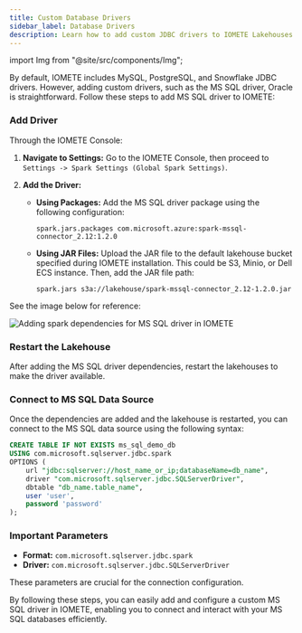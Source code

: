 ```yaml
---
title: Custom Database Drivers
sidebar_label: Database Drivers
description: Learn how to add custom JDBC drivers to IOMETE Lakehouses.
---
```


import Img from "@site/src/components/Img";

By default, IOMETE includes MySQL, PostgreSQL, and Snowflake JDBC drivers. However, adding custom drivers, such as the MS SQL driver, Oracle is straightforward. Follow these steps to add MS SQL driver to IOMETE:

### Add Driver

Through the IOMETE Console:  
1. **Navigate to Settings:**
   Go to the IOMETE Console, then proceed to `Settings -> Spark Settings (Global Spark Settings)`.

2. **Add the Driver:**
   - **Using Packages:**
     Add the MS SQL driver package using the following configuration:
     ```
     spark.jars.packages com.microsoft.azure:spark-mssql-connector_2.12:1.2.0
     ```
   - **Using JAR Files:**
     Upload the JAR file to the default lakehouse bucket specified during IOMETE installation. This could be S3, Minio, or Dell ECS instance. Then, add the JAR file path:
     ```
     spark.jars s3a://lakehouse/spark-mssql-connector_2.12-1.2.0.jar
     ```

See the image below for reference:

<Img
src="/img/database-drivers/mssql-driver.png"
alt="Adding spark dependencies for MS SQL driver in IOMETE"
/>

### Restart the Lakehouse

After adding the MS SQL driver dependencies, restart the lakehouses to make the driver available.

### Connect to MS SQL Data Source

Once the dependencies are added and the lakehouse is restarted, you can connect to the MS SQL data source using the following syntax:

```sql
CREATE TABLE IF NOT EXISTS ms_sql_demo_db
USING com.microsoft.sqlserver.jdbc.spark
OPTIONS (
    url "jdbc:sqlserver://host_name_or_ip;databaseName=db_name",
    driver "com.microsoft.sqlserver.jdbc.SQLServerDriver",
    dbtable "db_name.table_name",
    user 'user',
    password 'password'
);
```

### Important Parameters

- **Format:** `com.microsoft.sqlserver.jdbc.spark`
- **Driver:** `com.microsoft.sqlserver.jdbc.SQLServerDriver`

These parameters are crucial for the connection configuration.

By following these steps, you can easily add and configure a custom MS SQL driver in IOMETE, enabling you to connect and interact with your MS SQL databases efficiently.

